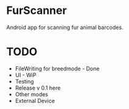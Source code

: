# FurScanner
Android app for scanning fur animal barcodes. 

# TODO
* FileWriting for breedmode - Done
* UI - WiP
* Testing
* Release v 0.1 here
* Other modes
* External Device
